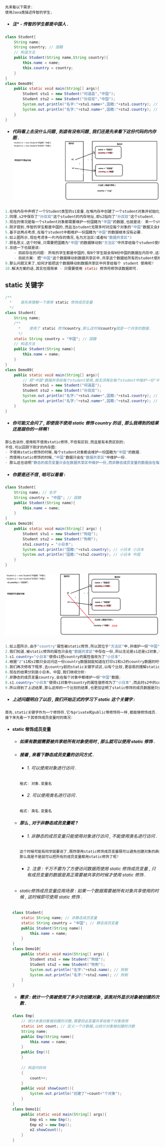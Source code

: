 ```java
先来看以下需求:
使用Java类描述传智的学生;
```

* ##### 注\* - 传智的学生都是中国人 .

```java
class Student{
    String name;
    String country; // 国籍
    // 构造方法
    public Student(String name,String country){
        this.name = name;
        this.country = country;
    }
}
class Demo09{
    public static void main(String[] args){
        Student stu1 = new Student("何道昌","中国");
        Student stu2 = new Student("孙双双","中国");
        System.out.println("名字:"+stu1.name+",国籍:"+stu1.country); // 名字:何道昌,国籍:中国
        System.out.println("名字:"+stu2.name+",国籍:"+stu2.country); // 名字:孙双双,国籍:中国
    }
}
```

* ##### 代码看上去没什么问题 , 到底有没有问题 , 我们还是先来看下这份代码的内存图 .![](/assets/static的需求_1.png)

```java
1.在栈内存中声明了一个Student类型的s1变量,在堆内存中创建了一个student对象并初始化其name、country属性值分别为"何道昌"、"中国",然后s1变量中保存该对象的内存地址,即s1指向了该对象.
2.同理,s2中保存了"孙双双"这个student的内存地址,即s2指向了"孙双双"这个student.
3.现在的情况是每一个student对象都需要维护一份国籍为"中国"的数据,也就是说: 来一个student就会有一份"中国"数据.
4.刚才提到,传智的学生都是中国的,而且当student无限多时对应每个对象的"中国"数据又会非常占内存,这就是问题所在!
5.基于这两点考虑,在每个student中都维护一份国籍为"中国"的数据根本没有必要.
6.如上图所示,现在考虑多一片内存的情况,名为方法区(或者叫"数据共享区")
7.顾名思义,这个时候,只需要把国籍为"中国"的数据移动到"方法区"中共享给每个student使用就不至于再在每个student中都维护一份"中国"数据,从而解决内存占用的问题了.
8.总结一下也就是说: 
    - 目前存在的问题: 所有的学生都是中国的,有N个学生就会有N份中国的数据在内存中,这样子会浪费内存.
    - 目前方案: 把"中国"这个数据移动到数据共享区中,共享这个数据给所有的student使用即可.
9.那么问题又来了,如何才能把这个数据移动到数据共享区中共享给每个 student 使用呢?
10.解决方案的话,其实也很简单 - 只需要使用 static 修饰符修饰该数据即可.
```

## static 关键字

```java
/**
  *    首先来理解一下使用 static 修饰成员变量
  */
class Student{
    String name;
    /**
      *    使用了 static 修饰country,那么这时候country就是一个共享的数据.
      */
    static String country = "中国"; // 国籍
    // 构造方法
    public Student(String name){
        this.name = name;
    }
}
class Demo09{
    public static void main(String[] args){
        // 把"中国"数据共享给每个student使用,就无须再在每个student中维护一份"中国"数据了.
        Student stu1 = new Student("何道昌"); 
        Student stu2 = new Student("孙双双");
        System.out.println("名字:"+stu1.name+",国籍:"+stu1.country); // 名字:何道昌,国籍:中国
        System.out.println("名字:"+stu2.name+",国籍:"+stu2.country); // 名字:孙双双,国籍:中国
    }
}
```

* ##### 你可能又会问了 , 即使我不使用 static 修饰 country 的话 , 那么我得到的结果还是跟你的一样啊 !

```java
那么告诉你,使用和不使用static修饰,不但有区别,而且是有本质区别的;
不信,可以回顾下刚才的内存图:
- 不使用static修饰的时候,每个student对象都会维护一份国籍为"中国"的数据.
- 而使用static修饰的时候,"中国"数据只会在"数据共享区"中维护一份.
- 那么这也说明"静态的成员变量只会在数据共享区中维护一份,而非静态成员变量的数据会在每个对象中都维护一份"的这么一种情况.
```

* ##### 你要是还不信 , 咱可以看看 :

```java
class Student{
    String name; // 名字
    String country = "中国"; // 国籍
    public Student(String name){
        this.name = name;
    }
}
class Demo10{
    public static void main(String[] args) {
        Student stu1 = new Student("狗娃");
        Student stu2 = new Student("狗剩");
        stu1.country = "小日本";
        System.out.println("国籍:"+stu1.country); // 小日本 小日本
        System.out.println("国籍:"+stu2.country); // 小日本 中国
    }
}
```

##### ![](/assets/static的需求_2.png)

```java
1.如上图所示,由于"country"属性被static修饰,所以其位于"方法区"中,并维护一份"中国"数据.
2.我们知道,被static修饰的属性只会在"数据共享区"中存在一份,所以无论是s1还是s2对象,都只会访问这一份country数据.
3.s1.country="小日本"使得s1把country的属性值改为了"小日本".
4.根据"2"s1和s2都只会访问这一份country数据就能知道在打印s1和s2的country数据的时候,必然是"小日本"无疑了.
5.我们再次修改下程序,去country前的static关键字试试,以有个比较,更容易的理解static关键字的作用;
6.现在的结果分别是小日本、中国,我们继续分析:
7.非静态的成员变量country,会在每个对象中都维护一份"中国"数据;
8.s1.country="小日本"使得s1对象中country的属性值修改为了"小日本",而此时s2中的country属性值未修改;
9.所以得到了上述结果,那么这样的一个比较的结果,也更加证明了static修饰的成员数据是只会在"方法区"中存在一份而且能共享给每个对象使用的结论.
```

* ##### 上述问题明白了以后 , 我们开始正式的学习下 static 这个关键字 :

```java
首先,static关键字作为一个修饰符,它与private和public等修饰符一样,都能够修饰成员.
接下来先看一下其修饰成员变量时的情况:
```

* #### static 修饰成员变量

  * ##### 如果有数据需要被共享给所有对象使用时 , 那么就可以使用 static 修饰 .
  * ##### 接着 , 来看下静态成员变量的访问方式 .

    * ###### 1. 可以使用对象进行访问 .

    ```java
    格式: 对象.变量名
    ```

    * ###### 2. 可以使用类名进行访问 .

    ```java
    格式: 类名.变量名
    ```
  * ##### 那么 , 对于非静态成员变量呢 ?

    * ###### 1. 非静态的成员变量只能使用对象进行访问 , 不能使用类名进行访问 .

    ```java
    这个时候可能有同学就要说了,既然使用static修饰成员变量既可以避免创建对象的麻烦、又能够解决非静态成员不能使用第二种访问方式访问成员变量的问题,
    那么我是不是就可以把所有的成员变量都用static修饰了呢?
    ```

    * ###### 2. 注意 : 千万不要为了方便访问数据而使用 static 修饰成员变量 , 只有成员变量的数据是真正需要被共享的时候才使用 static 修饰 .
  * ###### static修饰成员变量应用场景 : 如果一个数据需要被所有对象共享使用的时候 , 这时候即可使用 static 修饰 .

  ```java
  class Student{
      static String name; // 非静态成员变量
      static String country = "中国"; // 静态成员变量
      public Student(String name){
          this.name = name;
      }
  }
  class Demo10{
      public static void main(String[] args) {
          Student stu1 = new Student("狗娃");
          Student stu2 = new Student("狗剩");
          System.out.println("名字:"+stu1.name); // 狗剩
          System.out.println("名字:"+stu2.name); // 狗剩
      }
  }
  ```

  * ##### 需求 : 统计一个类被使用了多少次创建对象 , 该类对外显示对象被创建的次数 .

  ```java
  class Emp{
      // 统计本类对象被创建的次数,需要将此变量共享给每个对象使用
      static int count; // 定义一个计数器,以统计对象被创建的次数
      String name;
      public Emp(String name){
          this.name = name;
      }
      public Emp(){
      }

      // 构造代码块
      {
          count++;
      }
      public void showCount(){
          System.out.println("创建了"+count+"个对象");
      }
  }
  class Demo11{
      public static void main(String[] args){
          Emp e1 = new Emp();
          Emp e2 = new Emp();
          e2.showCount();
      }
  }
  ```



